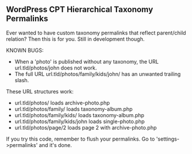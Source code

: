 ## WordPress CPT Hierarchical Taxonomy Permalinks 

Ever wanted to have custom taxonomy permalinks that reflect parent/child relation?
Then this is for you. Still in development though.

KNOWN BUGS:
- When a 'photo' is published without any taxonomy, the URL url.tld/photos/john does not work.
- The full URL url.tld/photos/family/kids/john/ has an unwanted trailing slash.

These URL structures work:
- url.tld/photos/ loads archive-photo.php
- url.tld/photos/family/ loads taxonomy-album.php
- url.tld/photos/family/kids/ loads taxonomy-album.php
- url.tld/photos/family/kids/john loads single-photo.php
- url.tld/photos/page/2 loads page 2 with archive-photo.php

If you try this code, remember to flush your permalinks. Go to 'settings->permalinks' and it's done.
